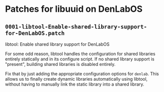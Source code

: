 # Patches for libuuid on DenLabOS

## `0001-libtool-Enable-shared-library-support-for-DenLabOS.patch`

libtool: Enable shared library support for DenLabOS

For some odd reason, libtool handles the configuration for shared
libraries entirely statically and in its configure script. If no
shared library support is "present", building shared libraries is
disabled entirely.

Fix that by just adding the appropriate configuration options for
`denlab`. This allows us to finally create dynamic libraries
automatically using libtool, without having to manually link the
static library into a shared library.

